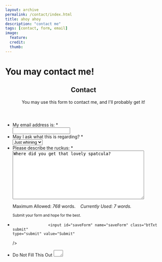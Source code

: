 ```yaml
---
layout: archive
permalink: /contact/index.html
title: ahoy ahoy
description: "contact me"
tags: [contact, form, email]
image:
  feature: 
  credit: 
  thumb: 
---
```


<script>{% include wufoo.js %}</script>

# You may contact me!

<form id="form1" name="form1" class="wufoo topLabel page" accept-charset="UTF-8" autocomplete="off" enctype="multipart/form-data" method="post" novalidate
      action="https://duevigilance.wufoo.com/forms/z4040fs05octd6/#public">
  
<header id="header" class="info">
<h2>Contact</h2>
<div>You may use this form to contact me, and I'll probably get it!</div>
</header>

<ul>

<li id="foli15" class="notranslate      ">
<label class="desc" id="title15" for="Field15">
My email address is:
<span id="req_15" class="req">*</span>
</label>
<div>
<input id="Field15" name="Field15" type="email" spellcheck="false" class="field text medium" value="" maxlength="255" tabindex="1"       required />
</div>
</li>
<li id="foli1" class="notranslate       ">
<label class="desc" id="title1" for="Field1">
May I ask what this is regarding?
<span id="req_1" class="req">*</span>
</label>
<div>
<select id="Field1" name="Field1" class="field select medium"       tabindex="3" >
<option value="Wish" >
Wish
</option>
<option value="Grievance" >
Grievance
</option>
<option value="Question" >
Question
</option>
<option value="No" >
No
</option>
<option value="Just whining" selected="selected">
Just whining
</option>
</select>
</div>
</li>
<li id="foli13"
class="notranslate      "><label class="desc" id="title13" for="Field13">
Please describe the ruckus:
<span id="req_13" class="req">*</span>
</label>

<div>
<textarea id="Field13"
name="Field13"
class="field textarea large"
spellcheck="true"
rows="10" cols="50"
tabindex="4"
onkeyup="validateRange(13, 'word');"
      required  >Where did you get that lovely spatcula?</textarea>

<label for="Field13">Maximum Allowed: <var id="rangeMaxMsg13">768</var> words.&nbsp;&nbsp;&nbsp; <em class="currently">Currently Used: <var id="rangeUsedMsg13">7</var> words.</em></label>
</div>

<p class="instruct" id="instruct13"><small>Submit your form and hope for the best.</small></p></li> <li class="buttons ">
<div>

                    <input id="saveForm" name="saveForm" class="btTxt submit"
    type="submit" value="Submit"
 /></div>
</li>

<li class="hidden">
<label for="comment">Do Not Fill This Out</label>
<textarea name="comment" id="comment" rows="1" cols="1"></textarea>
<input type="hidden" id="idstamp" name="idstamp" value="gAibo+mIxNxCVei6BMfmzpJp4npq/S01icPXMlDS+Nw=" />
</li>
</ul>
</form>

